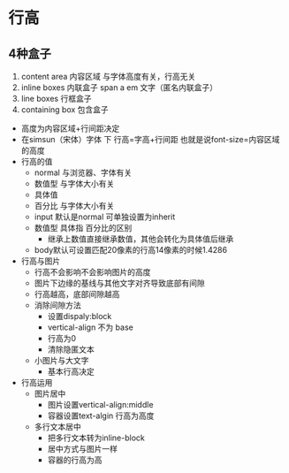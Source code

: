 # 行高

## 4种盒子

1. content area 内容区域 与字体高度有关，行高无关
2. inline boxes 内联盒子  span a em 文字（匿名内联盒子）
3. line boxes 行框盒子
4. containing box 包含盒子

- 高度为内容区域+行间距决定
- 在simsun（宋体）字体 下 行高=字高+行间距 也就是说font-size=内容区域的高度
- 行高的值
  - normal 与浏览器、字体有关
  - 数值型 与字体大小有关
  - 具体值
  - 百分比 与字体大小有关
  - input 默认是normal 可单独设置为inherit 
  - 数值型 具体指 百分比的区别
    - 继承上数值直接继承数值，其他会转化为具体值后继承
  - body默认可设置匹配20像素的行高14像素的时候1.4286
- 行高与图片
  - 行高不会影响不会影响图片的高度
  - 图片下边缘的基线与其他文字对齐导致底部有间隙
  - 行高越高，底部间隙越高
  - 消除间隙方法
    - 设置dispaly:block
    - vertical-align 不为 base
    - 行高为0 
    - 清除隐匿文本
  - 小图片与大文字
    - 基本行高决定
- 行高运用
  - 图片居中
    - 图片设置vertical-align:middle
    - 容器设置text-algin 行高为高度
  - 多行文本居中
    - 把多行文本转为inline-block
    - 居中方式与图片一样
    - 容器的行高为高



